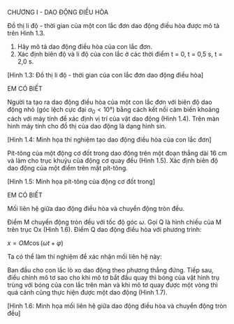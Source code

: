 CHƯƠNG I - DAO ĐỘNG ĐIỀU HÒA

Đồ thị li độ - thời gian của một con lắc đơn dao động điều hòa được mô tả trên Hình 1.3.

1. Hãy mô tả dao động điều hòa của con lắc đơn.
2. Xác định biên độ và li độ của con lắc ở các thời điểm t = 0, t = 0,5 s, t = 2,0 s.

[Hình 1.3: Đồ thị li độ - thời gian của con lắc đơn dao động điều hòa]

EM CÓ BIẾT

Người ta tạo ra dao động điều hòa của một con lắc đơn với biên độ dao động nhỏ (góc lệch cực đại $\alpha_0 < 10°$) bằng cách kết nối cảm biến khoảng cách với máy tính để xác định vị trí của vật dao động (Hình 1.4). Trên màn hình máy tính cho đồ thị của dao động là dạng hình sin.

[Hình 1.4: Minh họa thí nghiệm tạo dao động điều hòa của con lắc đơn]

Pít-tông của một động cơ đốt trong dao động trên một đoạn thẳng dài 16 cm và làm cho trục khuỷu của động cơ quay đều (Hình 1.5). Xác định biên độ dao động của một điểm trên mặt pít-tông.

[Hình 1.5: Minh họa pít-tông của động cơ đốt trong]

EM CÓ BIẾT

Mối liên hệ giữa dao động điều hòa và chuyển động tròn đều.

Điểm M chuyển động tròn đều với tốc độ góc $\omega$. Gọi Q là hình chiếu của M trên trục Ox (Hình 1.6). Điểm Q dao động điều hòa với phương trình:

$x = OM \cos (\omega t + \varphi)$

Ta có thể làm thí nghiệm để xác nhận mối liên hệ này:

Ban đầu cho con lắc lò xo dao động theo phương thẳng đứng. Tiếp sau, điều chỉnh mô tơ sao cho khi mô tơ bắt đầu quay thì bóng của vật hình trụ trùng với bóng của con lắc trên màn và khi mô tơ quay được một vòng thì quá cảnh cũng thực hiện được một dao động (Hình 1.7).

[Hình 1.6: Minh họa mối liên hệ giữa dao động điều hòa và chuyển động tròn đều]